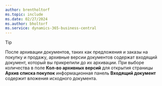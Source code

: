 ```yaml
---
author: brentholtorf
ms.topic: include
ms.date: 02/27/2024
ms.author: bholtorf
ms.service: dynamics-365-business-central
---
```


> [!TIP]
> После архивации документов, таких как предложения и заказы на покупку и продажу, архивные версии документов содержат входящий документ, который вы прикрепили до их архивации. При выборе количества в поле **Кол-во архивных версий** для открытия страницы **Архив списка покупок** информационная панель **Входящий документ** содержит вложения исходного документа.

